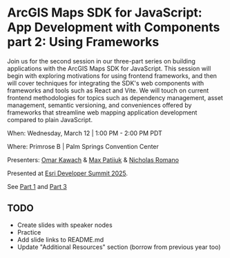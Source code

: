 # ArcGIS Maps SDK for JavaScript: App Development with Components part 2: Using Frameworks

Join us for the second session in our three-part series on building applications
with the ArcGIS Maps SDK for JavaScript. This session will begin with exploring
motivations for using frontend frameworks, and then will cover techniques for
integrating the SDK's web components with frameworks and tools such as React and
Vite. We will touch on current frontend methodologies for topics such as
dependency management, asset management, semantic versioning, and conveniences
offered by frameworks that streamline web mapping application development
compared to plain JavaScript.

When: Wednesday, March 12 | 1:00 PM - 2:00 PM PDT

Where: Primrose B | Palm Springs Convention Center

Presenters: [Omar Kawach](https://github.com/omarkawach) &
[Max Patiiuk](https://github.com/maxpatiiuk) & [Nicholas Romano](https://github.com/nick-romano)

Presented at [Esri Developer Summit 2025](https://devtechsummit2025.esri.com/).

See
[Part 1](https://devtechsummit2025.esri.com/flow/esri/25epcdev/deveventportal/page/detailed-agenda/session/1730689428965001R0ur)
and
[Part 3](https://devtechsummit2025.esri.com/flow/esri/25epcdev/deveventportal/page/detailed-agenda/session/1730691473863001d3c1)

## TODO

- Create slides with speaker nodes
- Practice
- Add slide links to README.md
- Update "Additional Resources" section (borrow from previous year too)
